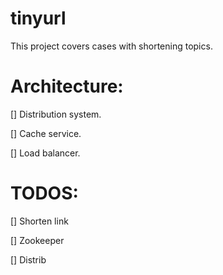# tinyurl

This project covers cases with shortening topics.

# Architecture:
[] Distribution system.

[] Cache service.

[] Load balancer.

# TODOS:

[] Shorten link

[] Zookeeper

[] Distrib
